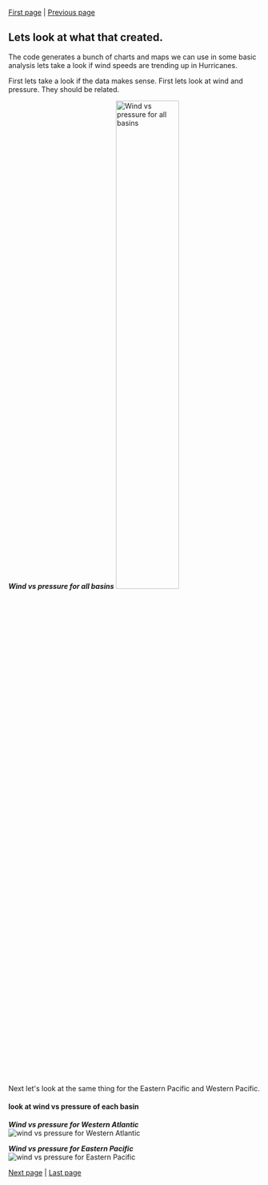 
[First page](start.md) | [Previous page](2nd.md)
## Lets look at what that created.
The code generates a bunch of charts and maps we can use in some basic analysis lets take a look if wind speeds are trending up in Hurricanes.

First lets take a look if the data makes sense.  First lets look at wind and pressure.  They should be related.

***Wind vs pressure for all basins***
<img alt="Wind vs pressure for all basins" src="../master/charts/all_scatter_pressure_wind.png?raw=true" width="50%" height="50%" >
<!-- ![wind vs pressure for all basins](../master/charts/all_scatter_pressure_wind.png?raw=true | height=458 width=678) -->

Next let's look at the same thing for the Eastern Pacific and Western Pacific.

#### look at wind vs pressure of each basin

***Wind vs pressure for Western Atlantic***
![wind vs pressure for Western Atlantic](../master/charts/Western_Atlantic_scatter_pressure_wind.png?raw=true)

***Wind vs pressure for Eastern Pacific***
![wind vs pressure for Eastern Pacific](../master/charts/Eastern_Pacific_scatter_pressure_wind.png?raw=true)




[Next page](4th.md) | [Last page](last.md)
